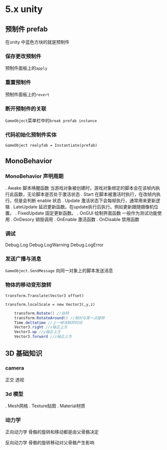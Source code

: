 # 5.x unity

## 预制件 prefab

在unity 中蓝色方块的就是预制件

### 保存更改预制件

预制件面板上的`apply`

### 重置预制件

预制件面板上的`revert`

### 断开预制件的关联

`GameObject`菜单栏中的`break prefab instance`

### 代码初始化预制件实体

```GameObject realyfab = Instantiate(prefab)```

## MonoBehavior 

### MonoBehavior 声明周期

. Awake 脚本唤醒函数 当游戏对象被创建时，游戏对象绑定的脚本会在该帧内执行此函数，无论脚本是否处于激活状态
. Start 在脚本被激活时执行，在改帧内执行。但是会判断 enable 状态
. Update 激活状态下会每帧执行，通常用来更新逻辑
. LateUpdate 延迟更新函数。在update执行后执行。例如更新跟随摄像机位置。
. FixedUpdate 固定更新函数。
. OnGUI 绘制界面函数 一般作为测试功能使用
. OnDesory 销毁调用
. OnEnable 激活函数
. OnDisable 禁用函数

### 调试

Debug.Log
Debug.LogWarning
Debug.LogError

### 发送广播与消息

`GameObject.SendMessage` 向同一对象上的脚本发送消息

### 物体的移动变形旋转

```transform.Translate(Vector3 offset)```

```transform.localScale = new Vector3(,y,z)```

```c#
    transform.Rotate() //自转
    transform.RotateAround() //相对与某一点旋转
    Time.deltatime //上一帧消耗的时间
    Vector3.right //x轴正上方
    Vector3.up //y轴正上方
    Vector3.forward //z轴正上方
```

## 3D 基础知识

### camera

正交
透视

### 3d 模型

. Mesh网格
. Texture贴图
. Material材质

### 动力学

正向动力学 骨骼的旋转和移动都是由父骨骼决定

反向动力学 骨骼的旋转移动对父骨骼产生影响